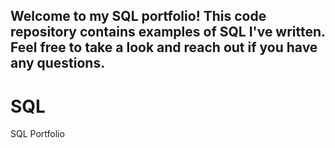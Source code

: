 ## Welcome to my SQL portfolio! This code repository contains examples of SQL I've written. Feel free to take a look and reach out if you have any questions.
# SQL
SQL Portfolio
